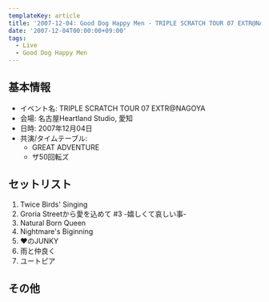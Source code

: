 ```yaml
---
templateKey: article
title: '2007-12-04: Good Dog Happy Men - TRIPLE SCRATCH TOUR 07 EXTR@NAGOYA at 名古屋Heartland Studio'
date: '2007-12-04T00:00:00+09:00'
tags:
  - Live
  - Good Dog Happy Men
---
```

## 基本情報

* イベント名: TRIPLE SCRATCH TOUR 07 EXTR@NAGOYA
* 会場: 名古屋Heartland Studio, 愛知
* 日時: 2007年12月04日
* 共演/タイムテーブル:
  * GREAT ADVENTURE
  * ザ50回転ズ 

## セットリスト

1. Twice Birds' Singing
1. Groria Streetから愛を込めて #3 -嬉しくて哀しい事-
1. Natural Born Queen
1. Nightmare's Biginning
1. ♥のJUNKY
1. 雨と仲良く
1. ユートピア

## その他

